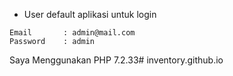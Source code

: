 -   User default aplikasi untuk login

```
Email       : admin@mail.com
Password    : admin
```

Saya Menggunakan PHP 7.2.33# inventory.github.io
